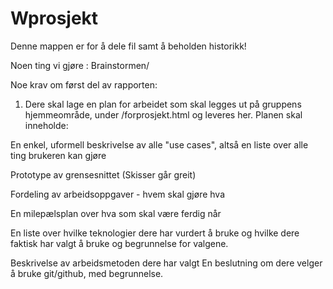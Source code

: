 Wprosjekt
=========
Denne mappen er for å dele fil samt å beholden historikk!

Noen ting vi gjøre : Brainstormen/




Noe krav om først del av rapporten:


1. Dere skal lage en plan for arbeidet som skal legges ut på gruppens hjemmeområde, under /forprosjekt.html og leveres her.
Planen skal inneholde:

En enkel, uformell beskrivelse av alle "use cases", altså en liste over alle ting brukeren kan gjøre


Prototype av grensesnittet (Skisser går greit)



Fordeling av arbeidsoppgaver - hvem skal gjøre hva



En milepælsplan over hva som skal være ferdig når 




En liste over hvilke teknologier dere har vurdert å bruke og hvilke dere faktisk har valgt å bruke og begrunnelse for valgene.



Beskrivelse av arbeidsmetoden dere har valgt
En beslutning om dere velger å bruke git/github, med begrunnelse.
